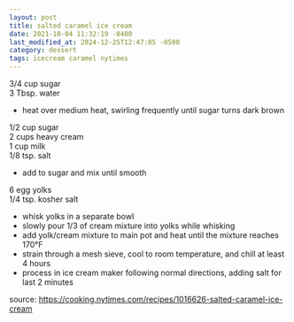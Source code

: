 ```yaml
---
layout: post
title: salted caramel ice cream
date: 2021-10-04 11:32:19 -0400
last_modified_at: 2024-12-25T12:47:05 -0500
category: dessert
tags: icecream caramel nytimes
---
```


3/4 cup sugar  
3 Tbsp. water  
* heat over medium heat, swirling frequently until sugar turns dark brown

1/2 cup sugar  
2 cups heavy cream  
1 cup milk  
1/8 tsp. salt  
* add to sugar and mix until smooth

6 egg yolks  
1/4 tsp. kosher salt  
* whisk yolks in a separate bowl
* slowly pour 1/3 of cream mixture into yolks while whisking
* add yolk/cream mixture to main pot and heat until the mixture reaches 170°F
* strain through a mesh sieve, cool to room temperature, and chill at least 4 hours
* process in ice cream maker following normal directions, adding salt for last 2 minutes

source: <https://cooking.nytimes.com/recipes/1016626-salted-caramel-ice-cream>
